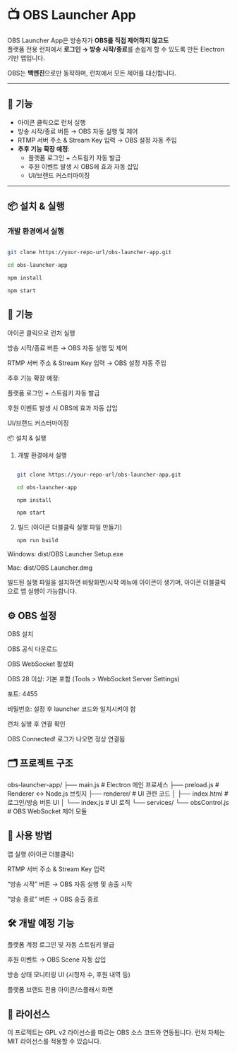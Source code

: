 # 📺 OBS Launcher App

OBS Launcher App은 방송자가 **OBS를 직접 제어하지 않고도**  
플랫폼 전용 런처에서 **로그인 → 방송 시작/종료**를 손쉽게 할 수 있도록 만든 Electron 기반 앱입니다.  

OBS는 **백엔진**으로만 동작하며, 런처에서 모든 제어를 대신합니다.  

---

## 🚀 기능

- 아이콘 클릭으로 런처 실행  
- 방송 시작/종료 버튼 → OBS 자동 실행 및 제어  
- RTMP 서버 주소 & Stream Key 입력 → OBS 설정 자동 주입  
- **추후 기능 확장 예정**:
  - 플랫폼 로그인 + 스트림키 자동 발급
  - 후원 이벤트 발생 시 OBS에 효과 자동 삽입
  - UI/브랜드 커스터마이징

---

## 📦 설치 & 실행

### 개발 환경에서 실행
```bash

git clone https://your-repo-url/obs-launcher-app.git

cd obs-launcher-app

npm install

npm start
```

## 🚀 기능

아이콘 클릭으로 런처 실행

방송 시작/종료 버튼 → OBS 자동 실행 및 제어

RTMP 서버 주소 & Stream Key 입력 → OBS 설정 자동 주입

추후 기능 확장 예정:

플랫폼 로그인 + 스트림키 자동 발급

후원 이벤트 발생 시 OBS에 효과 자동 삽입

UI/브랜드 커스터마이징

📦 설치 & 실행

1. 개발 환경에서 실행

```bash

   git clone https://your-repo-url/obs-launcher-app.git

   cd obs-launcher-app

   npm install

   npm start
```

2. 빌드 (아이콘 더블클릭 실행 파일 만들기)
```bash
   npm run build
```

Windows: dist/OBS Launcher Setup.exe

Mac: dist/OBS Launcher.dmg

빌드된 실행 파일을 설치하면 바탕화면/시작 메뉴에 아이콘이 생기며, 아이콘 더블클릭으로 앱 실행이 가능합니다.

## ⚙️ OBS 설정

OBS 설치

OBS 공식 다운로드

OBS WebSocket 활성화

OBS 28 이상: 기본 포함 (Tools > WebSocket Server Settings)

포트: 4455

비밀번호: 설정 후 launcher 코드와 일치시켜야 함

런처 실행 후 연결 확인

OBS Connected! 로그가 나오면 정상 연결됨

## 🗂 프로젝트 구조
obs-launcher-app/
├── main.js # Electron 메인 프로세스
├── preload.js # Renderer <-> Node.js 브릿지
├── renderer/ # UI 관련 코드
│ ├── index.html # 로그인/방송 버튼 UI
│ └── index.js # UI 로직
└── services/
└── obsControl.js # OBS WebSocket 제어 모듈

## 📝 사용 방법

앱 실행 (아이콘 더블클릭)

RTMP 서버 주소 & Stream Key 입력

“방송 시작” 버튼 → OBS 자동 실행 및 송출 시작

“방송 종료” 버튼 → OBS 송출 종료

## 🛠 개발 예정 기능

플랫폼 계정 로그인 및 자동 스트림키 발급

후원 이벤트 → OBS Scene 자동 삽입

방송 상태 모니터링 UI (시청자 수, 후원 내역 등)

플랫폼 브랜드 전용 아이콘/스플래시 화면

## 📄 라이선스

이 프로젝트는 GPL v2
라이선스를 따르는 OBS 소스 코드와 연동됩니다.
런처 자체는 MIT 라이선스를 적용할 수 있습니다.
